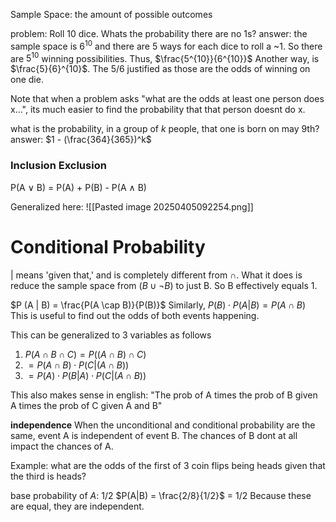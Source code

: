 
Sample Space: the amount of possible outcomes

problem: Roll 10 dice. Whats the probability there are no 1s?
answer: the sample space is $6^{10}$ and there are 5 ways for each dice to roll a ~1. So there are $5^{10}$ winning possibilities. Thus, $\frac{5^{10}}{6^{10}}$
Another way, is $\frac{5}{6}^{10}$. The 5/6 justified as those are the odds of winning on one die.

Note that when a problem asks "what are the odds at least one person does x...", its much easier to find the probability that that person doesnt do x.

what is the probability, in a group of $k$ people, that one is born on may 9th? 
answer: $1 - (\frac{364}{365})^k$

### Inclusion Exclusion

P(A $\lor$ B) = P(A) + P(B) - P(A $\land$ B)

Generalized here:
![[Pasted image 20250405092254.png]]
# Conditional Probability
| means 'given that,' and is completely different from $\cap$. What it does is reduce the sample space from $(B \cup \lnot B)$ to just B. So B effectively equals 1.

$P (A | B) = \frac{P(A \cap B)}{P(B)}$
Similarly,
$P(B) \cdot P(A|B) = P(A \cap B)$
This is useful to find out the odds of both events happening.

This can be generalized to 3 variables as follows
1. $P(A \cap B \cap C) = P((A \cap B) \cap C)$
2. $= P(A \cap B) \cdot P(C | (A \cap B))$
 3. $= P(A) \cdot P(B|A) \cdot P(C | (A \cap B))$

This also makes sense in english: "The prob of A times the prob of B given A times the prob of C given A and B"

**independence**
When the unconditional and conditional probability are the same, event A is independent of event B. The chances of B dont at all impact the chances of A.

Example: what are the odds of the first of 3 coin flips being heads given that the third is heads?

base probability of $A$: 1/2
$P(A|B) = \frac{2/8}{1/2}$ = 1/2
Because these are equal, they are independent.
